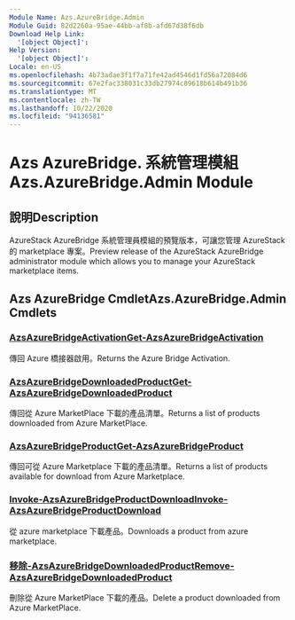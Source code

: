 ```yaml
---
Module Name: Azs.AzureBridge.Admin
Module Guid: 82d2260a-95ae-44bb-af8b-afd67d38f6db
Download Help Link:
  '[object Object]': 
Help Version:
  '[object Object]': 
Locale: en-US
ms.openlocfilehash: 4b73adae3f1f7a71fe42ad4546d1fd56a72084d6
ms.sourcegitcommit: 67e2fac338031c33db27974c89618b614b491b36
ms.translationtype: MT
ms.contentlocale: zh-TW
ms.lasthandoff: 10/22/2020
ms.locfileid: "94136581"
---
```

# <span data-ttu-id="19334-101">Azs AzureBridge. 系統管理模組</span><span class="sxs-lookup"><span data-stu-id="19334-101">Azs.AzureBridge.Admin Module</span></span>
## <span data-ttu-id="19334-102">說明</span><span class="sxs-lookup"><span data-stu-id="19334-102">Description</span></span>
<span data-ttu-id="19334-103">AzureStack AzureBridge 系統管理員模組的預覽版本，可讓您管理 AzureStack 的 marketplace 專案。</span><span class="sxs-lookup"><span data-stu-id="19334-103">Preview release of the AzureStack AzureBridge administrator module which allows you to manage your AzureStack marketplace items.</span></span> 

## <span data-ttu-id="19334-104">Azs AzureBridge Cmdlet</span><span class="sxs-lookup"><span data-stu-id="19334-104">Azs.AzureBridge.Admin Cmdlets</span></span>
### [<span data-ttu-id="19334-105">AzsAzureBridgeActivation</span><span class="sxs-lookup"><span data-stu-id="19334-105">Get-AzsAzureBridgeActivation</span></span>](Get-AzsAzureBridgeActivation.md)
<span data-ttu-id="19334-106">傳回 Azure 橋接器啟用。</span><span class="sxs-lookup"><span data-stu-id="19334-106">Returns the Azure Bridge Activation.</span></span>

### [<span data-ttu-id="19334-107">AzsAzureBridgeDownloadedProduct</span><span class="sxs-lookup"><span data-stu-id="19334-107">Get-AzsAzureBridgeDownloadedProduct</span></span>](Get-AzsAzureBridgeDownloadedProduct.md)
<span data-ttu-id="19334-108">傳回從 Azure MarketPlace 下載的產品清單。</span><span class="sxs-lookup"><span data-stu-id="19334-108">Returns a list of products downloaded from Azure MarketPlace.</span></span>

### [<span data-ttu-id="19334-109">AzsAzureBridgeProduct</span><span class="sxs-lookup"><span data-stu-id="19334-109">Get-AzsAzureBridgeProduct</span></span>](Get-AzsAzureBridgeProduct.md)
<span data-ttu-id="19334-110">傳回可從 Azure Marketplace 下載的產品清單。</span><span class="sxs-lookup"><span data-stu-id="19334-110">Returns a list of products available for download from Azure Marketplace.</span></span>

### [<span data-ttu-id="19334-111">Invoke-AzsAzureBridgeProductDownload</span><span class="sxs-lookup"><span data-stu-id="19334-111">Invoke-AzsAzureBridgeProductDownload</span></span>](Invoke-AzsAzureBridgeProductDownload.md)
<span data-ttu-id="19334-112">從 azure marketplace 下載產品。</span><span class="sxs-lookup"><span data-stu-id="19334-112">Downloads a product from azure marketplace.</span></span>

### [<span data-ttu-id="19334-113">移除-AzsAzureBridgeDownloadedProduct</span><span class="sxs-lookup"><span data-stu-id="19334-113">Remove-AzsAzureBridgeDownloadedProduct</span></span>](Remove-AzsAzureBridgeDownloadedProduct.md)
<span data-ttu-id="19334-114">刪除從 Azure MarketPlace 下載的產品。</span><span class="sxs-lookup"><span data-stu-id="19334-114">Delete a product downloaded from Azure MarketPlace.</span></span>

